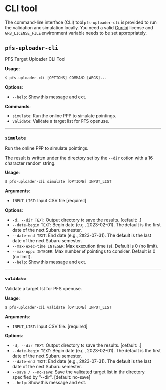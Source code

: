 # CLI tool

The command-line interface (CLI) tool `pfs-uploader-cli` is provided to run the validation and simulation locally.
You need a valid [Gurobi](https://www.gurobi.com/) license and `GRB_LICENSE_FILE` environment variable needs to be set appropriately.

## `pfs-uploader-cli`

PFS Target Uploader CLI Tool

**Usage**:

```console
$ pfs-uploader-cli [OPTIONS] COMMAND [ARGS]...
```

**Options**:

* `--help`: Show this message and exit.

**Commands**:

* `simulate`: Run the online PPP to simulate pointings.
* `validate`: Validate a target list for PFS openuse.

---

### `simulate`

Run the online PPP to simulate pointings.

The result is written under the directory set by the `--dir` option with a 16 character random string.

**Usage**:

```console
$ pfs-uploader-cli simulate [OPTIONS] INPUT_LIST
```

**Arguments**:

* `INPUT_LIST`: Input CSV file  [required]

**Options**:

* `-d, --dir TEXT`: Output directory to save the results.  [default: .]
* `--date-begin TEXT`: Begin date (e.g., 2023-02-01). The default is the first date of the next Subaru semester.
* `--date-end TEXT`: End date (e.g., 2023-07-31). The default is the last date of the next Subaru semester.
* `--max-exec-time INTEGER`: Max execution time (s). Default is 0 (no limit).
* `--max-nppc INTEGER`: Max number of pointings to consider. Default is 0 (no limit).
* `--help`: Show this message and exit.

---

### `validate`

Validate a target list for PFS openuse.

**Usage**:

```console
$ pfs-uploader-cli validate [OPTIONS] INPUT_LIST
```

**Arguments**:

* `INPUT_LIST`: Input CSV file.  [required]

**Options**:

* `-d, --dir TEXT`: Output directory to save the results.  [default: .]
* `--date-begin TEXT`: Begin date (e.g., 2023-02-01). The default is the first date of the next Subaru semester.
* `--date-end TEXT`: End date (e.g., 2023-07-31). The default is the last date of the next Subaru semester.
* `--save / --no-save`: Save the validated target list in the directory specified by "--dir".  [default: no-save]
* `--help`: Show this message and exit.
